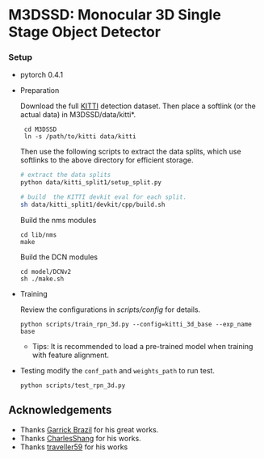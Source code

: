 # M3DSSD: Monocular 3D Single Stage Object Detector

### Setup

- pytorch 0.4.1

- Preparation

  Download the full [KITTI](http://www.cvlibs.net/datasets/kitti/eval_object.php?obj_benchmark=3d) detection dataset. Then place a softlink (or the actual data) in M3DSSD/data/kitti*.

  ```shell
   cd M3DSSD
   ln -s /path/to/kitti data/kitti
  ```

  Then use the following scripts to extract the data splits, which use softlinks to the above directory for efficient storage.

  ```sh
  # extract the data splits
  python data/kitti_split1/setup_split.py
  
  # build  the KITTI devkit eval for each split.
  sh data/kitti_split1/devkit/cpp/build.sh
  ```

  Build the nms modules

  ```
  cd lib/nms
  make
  ```

  Build the DCN modules

  ```
  cd model/DCNv2
  sh ./make.sh
  ```

  

- Training

  Review the configurations in *scripts/config* for details.

  ```
  python scripts/train_rpn_3d.py --config=kitti_3d_base --exp_name base
  ```
  - Tips: It is recommended to load a pre-trained model when training with feature alignment.

- Testing
  modify the `conf_path` and `weights_path` to run test. 
  ```
  python scripts/test_rpn_3d.py
  ```
  
## Acknowledgements
- Thanks [Garrick Brazil](https://github.com/garrickbrazil/M3D-RPN) for his great works.
- Thanks [CharlesShang](https://github.com/CharlesShang/DCNv2) for his works.
- Thanks [traveller59](https://github.com/traveller59/kitti-object-eval-python) for his works
